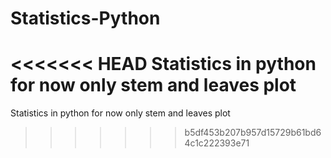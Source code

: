 # Statistics-Python
<<<<<<< HEAD
Statistics in python for now only stem and leaves plot
=======
Statistics in python for now only stem and leaves plot
>>>>>>> b5df453b207b957d15729b61bd64c1c222393e71
